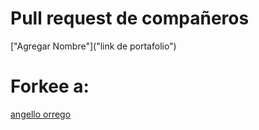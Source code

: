 # Pull request de compañeros
["Agregar Nombre"]("link de portafolio")

# Forkee a: 
[angello orrego](https://github.com/AngelloAbor/desafio_react3)
